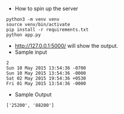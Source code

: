 - How to spin up the server
```
python3 -m venv venv
source venv/bin/activate
pip install -r requirements.txt
python app.py
```
- http://127.0.0.1:5000/ will show the output.
- Sample input 
```
2
Sun 10 May 2015 13:54:36 -0700
Sun 10 May 2015 13:54:36 -0000
Sat 02 May 2015 19:54:36 +0530
Fri 01 May 2015 13:54:36 -0000
```
- Sample Output
```
['25200', '88200']
```
